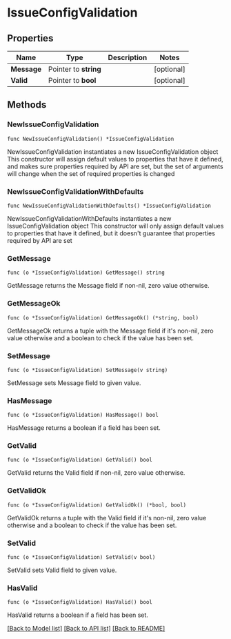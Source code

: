 # IssueConfigValidation

## Properties

Name | Type | Description | Notes
------------ | ------------- | ------------- | -------------
**Message** | Pointer to **string** |  | [optional] 
**Valid** | Pointer to **bool** |  | [optional] 

## Methods

### NewIssueConfigValidation

`func NewIssueConfigValidation() *IssueConfigValidation`

NewIssueConfigValidation instantiates a new IssueConfigValidation object
This constructor will assign default values to properties that have it defined,
and makes sure properties required by API are set, but the set of arguments
will change when the set of required properties is changed

### NewIssueConfigValidationWithDefaults

`func NewIssueConfigValidationWithDefaults() *IssueConfigValidation`

NewIssueConfigValidationWithDefaults instantiates a new IssueConfigValidation object
This constructor will only assign default values to properties that have it defined,
but it doesn't guarantee that properties required by API are set

### GetMessage

`func (o *IssueConfigValidation) GetMessage() string`

GetMessage returns the Message field if non-nil, zero value otherwise.

### GetMessageOk

`func (o *IssueConfigValidation) GetMessageOk() (*string, bool)`

GetMessageOk returns a tuple with the Message field if it's non-nil, zero value otherwise
and a boolean to check if the value has been set.

### SetMessage

`func (o *IssueConfigValidation) SetMessage(v string)`

SetMessage sets Message field to given value.

### HasMessage

`func (o *IssueConfigValidation) HasMessage() bool`

HasMessage returns a boolean if a field has been set.

### GetValid

`func (o *IssueConfigValidation) GetValid() bool`

GetValid returns the Valid field if non-nil, zero value otherwise.

### GetValidOk

`func (o *IssueConfigValidation) GetValidOk() (*bool, bool)`

GetValidOk returns a tuple with the Valid field if it's non-nil, zero value otherwise
and a boolean to check if the value has been set.

### SetValid

`func (o *IssueConfigValidation) SetValid(v bool)`

SetValid sets Valid field to given value.

### HasValid

`func (o *IssueConfigValidation) HasValid() bool`

HasValid returns a boolean if a field has been set.


[[Back to Model list]](../README.md#documentation-for-models) [[Back to API list]](../README.md#documentation-for-api-endpoints) [[Back to README]](../README.md)


